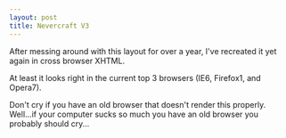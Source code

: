 ```yaml
---
layout: post
title: Nevercraft V3
---
```


After messing around with this layout for over a year, I've recreated it yet
again in cross browser XHTML.

At least it looks right in the current top 3 browsers (IE6, Firefox1, and
Opera7).

Don't cry if you have an old browser that doesn't render this properly.
Well...if your computer sucks so much you have an old browser you probably
should cry...
